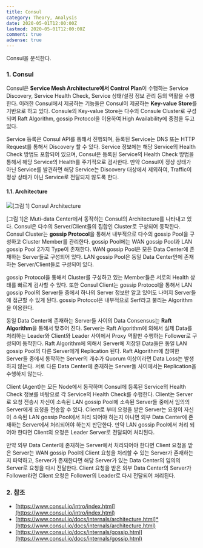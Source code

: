 ```yaml
---
title: Consul
category: Theory, Analysis
date: 2020-05-01T12:00:00Z
lastmod: 2020-05-01T12:00:00Z
comment: true
adsense: true
---
```


Consul을 분석한다.

### 1. Consul

Consul은 **Service Mesh Architecture에서 Control Plan**이 수행하는 Service Discovery, Service Health Check, Service 상태/설정 정보 관리 등의 역활을 수행한다. 이러한 Consul에서 제공하는 기능들은 Consul이 제공하는 **Key-value Store**를 기반으로 하고 있다. Consule의 Key-value Store는 다수의 Consule Cluster로 구성되며 Raft Algorithm, gossip Protocol을 이용하여 High Availability에 중점을 두고 있다.

Service 등록은 Consul API를 통해서 진행되며, 등록된 Service는 DNS 또는 HTTP Request를 통해서 Discovery 할 수 있다. Service 정보에는 해당 Service의 Health Check 방법도 포함되어 있으며, Consul은 등록된 Service의 Health Check 방법을 통해서 해당 Service의 Health를 주기적으로 검사한다. 만약 Consul이 정상 상태가 아닌 Service를 발견하면 해당 Service는 Discovery 대상에서 제외하여, Traffic이 정상 상태가 아닌 Service로 전달되지 않도록 한다.

#### 1.1. Architecture

![[그림 1] Consul Architecture]({{site.baseurl}}/images/theory_analysis/Consul/Consul_Architecture.PNG)

[그림 1]은 Muti-data Center에서 동작하는 Consul의 Architecture를 나타내고 있다. Consul은 다수의 Server/Client들의 집합인 Cluster로 구성되어 동작한다. Consul Cluster는 **gossip Protocol**을 통해서 내부적으로 다수의 gossip Pool을 구성하고 Cluster Member를 관리한다. gossip Pool에는 WAN gossip Pool과 LAN gossip Pool 2가지 Type이 존재한다. WAN gossip Pool은 모든 Data Center에 존재하는 Server들로 구성되어 있다. LAN gossip Pool은 동일 Data Center안에 존재하는 Server/Client들로 구성되어 있다.

gossip Protocol을 통해서 Cluster를 구성하고 있는 Member들은 서로의 Health 상태를 빠르게 검사할 수 있다. 또한 Consul Client는 gossip Protocol을 통해서 LAN gossip Pool의 Server들 중에서 하나의 Server 정보만 알고 있어도 나머지 Server들에 접근할 수 있게 된다. gossip Protocol은 내부적으로 Serf라고 불리는 Algorithm을 이용한다.

동일 Data Center에 존재하는 Server들 사이의 Data Consensus는 **Raft Algorithm**을 통해서 맞추어 진다. Server는 Raft Algorithm에 의해서 실제 Data를 처리하는 Leader와 Client와 Leader 사이에서 Proxy 역활만 수행하는 Follower로 구성되어 동작한다. Raft Algorithm에 의해서 Server에 저장된 Data들은 동일 LAN gossip Pool의 다른 Server에게 Replication 된다. Raft Algorithm에 참여한 Server들 중에서 동작하는 Server의 개수가 Quorum 이상이라면 Data Loss는 발생하지 않는다. 서로 다른 Data Center에 존재하는 Server들 사이에서는 Replication을 수행하지 않는다.

Client (Agent)는 모든 Node에서 동작하며 Consul에 등록된 Service의 Health Check 정보를 바탕으로 각 Service의 Health Check를 수행한다. Client는 Server로 요청 전송시 자신이 소속된 LAN gossip Pool에 소속된 Server들 중에서 임의의 Server에게 요청을 전송할 수 있다. Client로 부터 요청을 받은 Server는 요청이 자신이 소속된 LAN gossip Pool에서 처리 되어야 하는지 아니면 외부 Data Center에 존재하는 Server에서 처리되어야 하는지 판단한다. 만약 LAN gossip Pool에서 처리 되어야 한다면 Client의 요청은 Leader Server로 전달되어 처리된다.

만약 외부 Data Center에 존재하는 Server에서 처리되어야 한다면 Client 요청을 받은 Server는 WAN gossip Pool에 Client 요청을 처리할 수 있는 Server가 존재하는지 파악하고, Server가 존재한다면 해당 Server가 있는 Data Center의 임의의 Server로 요청을 다시 전달한다. Client 요청을 받은 외부 Data Center의 Server가 Follower라면 Client 요청은 Follower의 Leader로 다시 전달되어 처리된다.

### 2. 참조

* [https://www.consul.io/intro/index.html](https://www.consul.io/intro/index.html)
* [https://www.consul.io/docs/internals/architecture.html]*(https://www.consul.io/docs/internals/architecture.html)
* [https://www.consul.io/docs/internals/gossip.html](https://www.consul.io/docs/internals/gossip.html)